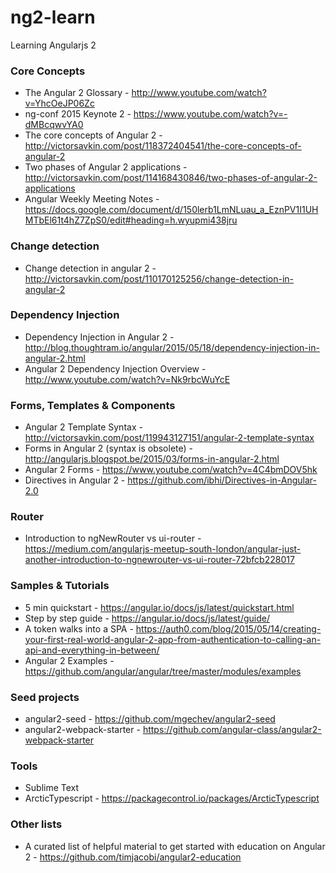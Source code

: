 # ng2-learn
Learning Angularjs 2

### Core Concepts
* The Angular 2 Glossary - http://www.youtube.com/watch?v=YhcOeJP06Zc
* ng-conf 2015 Keynote 2 - https://www.youtube.com/watch?v=-dMBcqwvYA0
* The core concepts of Angular 2 - http://victorsavkin.com/post/118372404541/the-core-concepts-of-angular-2
* Two phases of Angular 2 applications - http://victorsavkin.com/post/114168430846/two-phases-of-angular-2-applications
* Angular Weekly Meeting Notes - https://docs.google.com/document/d/150lerb1LmNLuau_a_EznPV1I1UHMTbEl61t4hZ7ZpS0/edit#heading=h.wyupmi438jru

### Change detection
* Change detection in angular 2 - http://victorsavkin.com/post/110170125256/change-detection-in-angular-2

### Dependency Injection
* Dependency Injection in Angular 2 - http://blog.thoughtram.io/angular/2015/05/18/dependency-injection-in-angular-2.html
* Angular 2 Dependency Injection Overview - http://www.youtube.com/watch?v=Nk9rbcWuYcE

### Forms, Templates & Components
* Angular 2 Template Syntax - http://victorsavkin.com/post/119943127151/angular-2-template-syntax
* Forms in Angular 2 (syntax is obsolete) - http://angularjs.blogspot.be/2015/03/forms-in-angular-2.html
* Angular 2 Forms - https://www.youtube.com/watch?v=4C4bmDOV5hk
* Directives in Angular 2 - https://github.com/ibhi/Directives-in-Angular-2.0

### Router
* Introduction to ngNewRouter vs ui-router -  https://medium.com/angularjs-meetup-south-london/angular-just-another-introduction-to-ngnewrouter-vs-ui-router-72bfcb228017

### Samples & Tutorials
* 5 min quickstart - https://angular.io/docs/js/latest/quickstart.html
* Step by step guide - https://angular.io/docs/js/latest/guide/
* A token walks into a SPA - https://auth0.com/blog/2015/05/14/creating-your-first-real-world-angular-2-app-from-authentication-to-calling-an-api-and-everything-in-between/
* Angular 2 Examples - https://github.com/angular/angular/tree/master/modules/examples

### Seed projects
* angular2-seed - https://github.com/mgechev/angular2-seed
* angular2-webpack-starter - https://github.com/angular-class/angular2-webpack-starter

### Tools
* Sublime Text
 * Arctic​Typescript - https://packagecontrol.io/packages/ArcticTypescript
 
### Other lists
* A curated list of helpful material to get started with education on Angular 2 -  https://github.com/timjacobi/angular2-education
